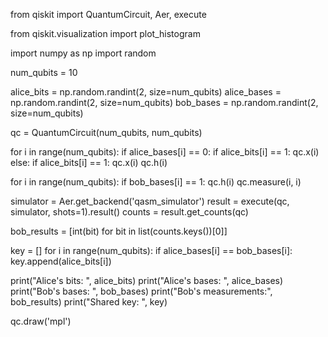 

from qiskit import QuantumCircuit, Aer, execute

from qiskit.visualization import plot_histogram

import numpy as np
import random

num_qubits = 10

alice_bits = np.random.randint(2, size=num_qubits)
alice_bases = np.random.randint(2, size=num_qubits)
bob_bases = np.random.randint(2, size=num_qubits)

qc = QuantumCircuit(num_qubits, num_qubits)

for i in range(num_qubits):
    if alice_bases[i] == 0:
        if alice_bits[i] == 1:
            qc.x(i)
    else:
        if alice_bits[i] == 1:
            qc.x(i)
        qc.h(i)

for i in range(num_qubits):
    if bob_bases[i] == 1:
        qc.h(i)
    qc.measure(i, i)

simulator = Aer.get_backend('qasm_simulator')
result = execute(qc, simulator, shots=1).result()
counts = result.get_counts(qc)

bob_results = [int(bit) for bit in list(counts.keys())[0]]

key = []
for i in range(num_qubits):
    if alice_bases[i] == bob_bases[i]:
        key.append(alice_bits[i])

print("Alice's bits:      ", alice_bits)
print("Alice's bases:     ", alice_bases)
print("Bob's bases:       ", bob_bases)
print("Bob's measurements:", bob_results)
print("Shared key:        ", key)

qc.draw('mpl')

